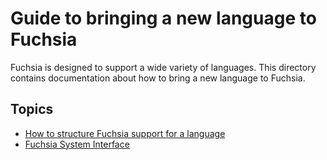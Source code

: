 # Guide to bringing a new language to Fuchsia

Fuchsia is designed to support a wide variety of languages.  This directory
contains documentation about how to bring a new language to Fuchsia.

## Topics

 * [How to structure Fuchsia support for a language](structure.md)
 * [Fuchsia System Interface](/concepts/packages/system.md)
